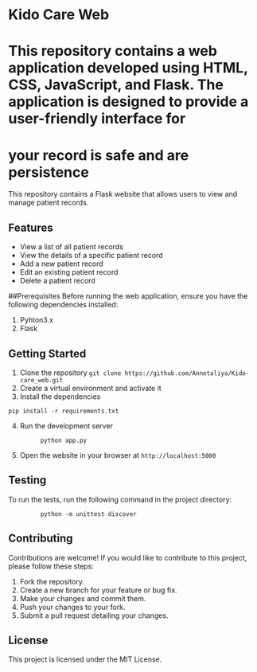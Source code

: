 # Kido Care Web 
 # This repository contains a web application developed using HTML, CSS, JavaScript, and Flask. The application is designed to provide a user-friendly interface for
 # your record is safe and are persistence

 This repository contains a Flask website that allows users to view and manage patient records.

 ## Features

 * View a list of all patient records
 * View the details of a specific patient record
 * Add a new patient record
 * Edit an existing patient record
 * Delete a patient record

 ##Prerequisites
 Before running the web application, ensure you have the following dependencies installed:
 1. Pyhton3.x
 2. Flask

 ## Getting Started

 1. Clone the repository
 ```git clone https://github.com/Annetaliya/Kido-care_web.git```
 2. Create a virtual environment and activate it
 3. Install the dependencies
 ```
 pip install -r requirements.txt 
 ```

 4. Run the development server
```
         python app.py
```
 5. Open the website in your browser at `http://localhost:5000`

 ## Testing

 To run the tests, run the following command in the project directory:

```
         python -m unittest discover
```

 ## Contributing

 Contributions are welcome! If you would like to contribute to this project, please follow these steps:

 1. Fork the repository.
 2. Create a new branch for your feature or bug fix.
 3. Make your changes and commit them.
 3. Push your changes to your fork.
 4. Submit a pull request detailing your changes.

 ## License

 This project is licensed under the MIT License.
